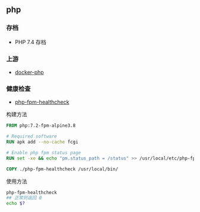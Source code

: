 ## php

### 存档

- PHP 7.4 存档

### 上游

- [docker-php](https://github.com/docker-library/php)

### 健康检查

- [php-fpm-healthcheck](https://github.com/renatomefi/php-fpm-healthcheck)

构建方法

```dockerfile
FROM php:7.2-fpm-alpine3.8

# Required software
RUN apk add --no-cache fcgi

# Enable php fpm status page
RUN set -xe && echo "pm.status_path = /status" >> /usr/local/etc/php-fpm.d/zz-docker.conf

COPY ./php-fpm-healthcheck /usr/local/bin/
```

使用方法

```bash
php-fpm-healthcheck
## 正常则返回 0
echo $?
```